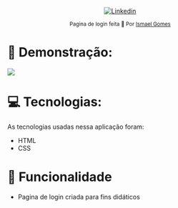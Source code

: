 <p align="center">	
   <a href="https://www.linkedin.com/in/ismael-gomes-da-silva-a5a38b149/">
      <img alt="Linkedin" src="https://img.shields.io/badge/-RafaelYokoyama-5965e0?style=flat&logo=Linkedin&logoColor=white" />
   </a>
</p>


<div align="center">
  <sub>Pagina de login feita 💜  Por
    <a href="https://github.com/Rafael-Yokoyama">Ismael Gomes</a>       
  </sub>
</div>



# :eyes: Demonstração:
 <img src="https://github.com/ismaelgomesdasilva/pagina-login/blob/master/.github/print.png">

# :computer: Tecnologias:
As tecnologias usadas nessa aplicação foram:

* HTML
* CSS   
     

# :rocket: Funcionalidade

* Pagina de login criada para fins didáticos 


